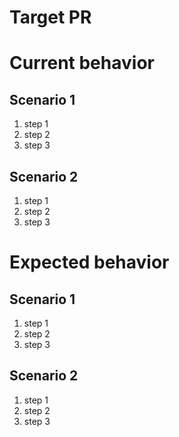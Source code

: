 <!--
 SPDX-FileCopyrightText: © 2024 Kyurenpoto <heal9179@gmail.com>
 SPDX-License-Identifier: MIT
-->

# Target PR

# Current behavior

## Scenario 1

1. step 1
2. step 2
3. step 3

## Scenario 2

1. step 1
2. step 2
3. step 3

# Expected behavior

## Scenario 1

1. step 1
2. step 2
3. step 3

## Scenario 2

1. step 1
2. step 2
3. step 3
